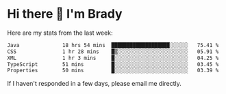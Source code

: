 # Hi there 👋 I'm Brady

Here are my stats from the last week:
<!--START_SECTION:waka-->

```txt
Java              18 hrs 54 mins  ███████████████████░░░░░░   75.41 %
CSS               1 hr 28 mins    █▒░░░░░░░░░░░░░░░░░░░░░░░   05.91 %
XML               1 hr 3 mins     █░░░░░░░░░░░░░░░░░░░░░░░░   04.25 %
TypeScript        51 mins         █░░░░░░░░░░░░░░░░░░░░░░░░   03.45 %
Properties        50 mins         █░░░░░░░░░░░░░░░░░░░░░░░░   03.39 %
```

<!--END_SECTION:waka-->

If I haven't responded in a few days, please email me directly. 
